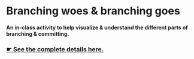 # Branching woes & branching goes

**An in-class activity to help visualize & understand the different parts of branching & committing.**

### [☛ See the complete details here.](https://learntheweb.courses/courses/web-dev-6/branching-woes-branching-goes/)
